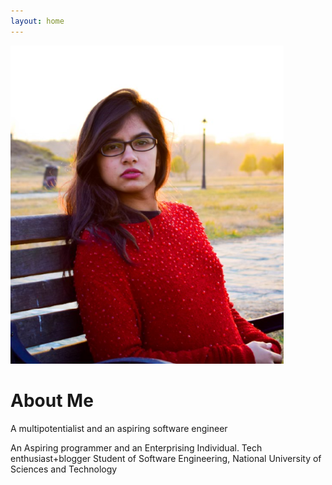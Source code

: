 ```yaml
---
layout: home
---
```

   
 <img  src="images/we.PNG" />
  
   
   
   
   
   
   
   
   
   
   
   
   
   
   
   
   
   
   
   
   
   
   
   
# About Me

A multipotentialist and an aspiring software engineer

An Aspiring programmer and an Enterprising Individual. Tech enthusiast+blogger Student of Software Engineering, National University of Sciences and Technology

